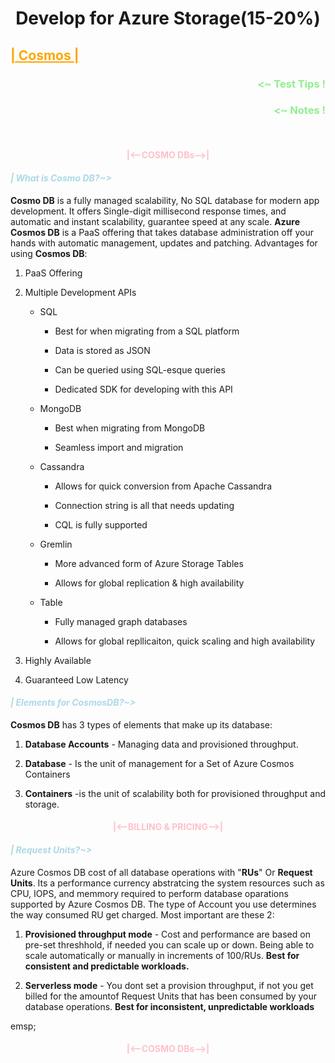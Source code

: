 <h1 style="text-align: Center;font-weight: bold;color:" >
Develop for Azure Storage(15-20%)
</h1>
<!-----------------------------------SUBJECT------------------------------------------->
<h2 style="text-align: left;font-weight: bold;color:orange;text-decoration:underline" >
| Cosmos |
</h2> 
<!--------------Sub-SUBJECT------------------->
<h3 style="text-align: Right;font-weight: bold;color:lightgreen;" >
<~ Test Tips !
</h3>


<!--------------Sub-SUBJECT------------------->
<h3 style="text-align: Right;font-weight: bold;color:lightgreen;" >
<~ Notes !
</h3>

&emsp;
 <!----Sub-Sub-SUBJECT---->
<h4 style="text-align:center;font-weight: bold;color:Pink;" >
|<--COSMO DBs-->|
</h4>

<!---Sub--Sub-Sub-SUBJECT--->
<h4 style="font-style:italic;font-weight: bold;color:lightblue;" >
| What is Cosmo DB?~>
</h4>

**Cosmo DB** is a fully managed scalability, No SQL database for modern app development. It offers Single-digit millisecond response times, and automatic and instant scalability, guarantee speed at any scale. **Azure Cosmos DB** is a PaaS offering that takes database administration off your hands with automatic management, updates and patching. Advantages for using **Cosmos DB**:

1. PaaS Offering
2. Multiple Development APIs
    - SQL

        - Best for when migrating from a SQL platform

        - Data is stored as JSON

        - Can be queried using SQL-esque queries

        - Dedicated SDK for developing with this API
    - MongoDB
        - Best when migrating from MongoDB

        - Seamless import and migration
    - Cassandra
        - Allows for quick conversion from Apache Cassandra

        - Connection string is all that needs updating

        - CQL is fully supported
    - Gremlin
        - More advanced form of Azure Storage Tables
        
        - Allows for global replication & high availability

    - Table
        - Fully managed graph databases
        
        - Allows for global repllicaiton, quick scaling and high availability


3. Highly Available
4. Guaranteed Low Latency

<!---Sub--Sub-Sub-SUBJECT--->
<h4 style="font-style:italic;font-weight: bold;color:lightblue;" >
| Elements for CosmosDB?~>
</h4>

**Cosmos DB** has 3 types of elements that make up its database:

1. **Database Accounts** - Managing data and provisioned throughput.

2. **Database** - Is the unit of management for a Set of Azure Cosmos Containers

3. **Containers** -is the unit of scalability both for provisioned throughput and storage. 


 <!----Sub-Sub-SUBJECT---->
<h4 style="text-align:center;font-weight: bold;color:Pink;" >
|<--BILLING & PRICING-->|
</h4>

<!---Sub--Sub-Sub-SUBJECT--->
<h4 style="font-style:italic;font-weight: bold;color:lightblue;" >
| Request Units?~>
</h4>

Azure Cosmos DB cost of all database operations with "**RUs**" Or **Request Units**. Its a performance currency abstratcing the system resources such as CPU, IOPS, and memmory required to perform database oparations supported by Azure Cosmos DB. The type of Account you use determines the way consumed RU get charged. Most important are these 2:

1. **Provisioned throughput mode** - Cost and performance are based on pre-set threshhold, if needed you can scale up or down. Being able to scale automatically or manually in increments of 100/RUs. **Best for consistent and predictable workloads.**

2. **Serverless mode** - You dont set a provision throughput, if not you get billed for the amountof Request Units that has been consumed by your database operations.
**Best for inconsistent, unpredictable workloads**

emsp;
 <!----Sub-Sub-SUBJECT---->
<h4 style="text-align:center;font-weight: bold;color:Pink;" >
|<--COSMO DBs-->|
</h4>